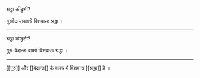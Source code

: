 श्रद्धा कीदृशी?

गुरुवेदान्तवाक्ये विशवासः श्रद्धा ।

---

श्रद्धा कीदृशी?

गुरु-वेदान्त-वाक्ये विशवासः श्रद्धा ।

---

[[गुरु]] और [[वेदान्त]] के वाक्य में विशवास [[श्रद्धा]] है ।